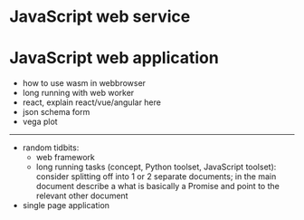 
# JavaScript web service

# JavaScript web application

- how to use wasm in webbrowser
- long running with web worker
- react, explain react/vue/angular here
- json schema form
- vega plot





---

- random tidbits:
    - web framework
    - long running tasks (concept, Python toolset, JavaScript toolset): consider splitting off into 1 or 2 separate documents; in the main document describe a what is basically a Promise and point to the relevant other document
- single page application
